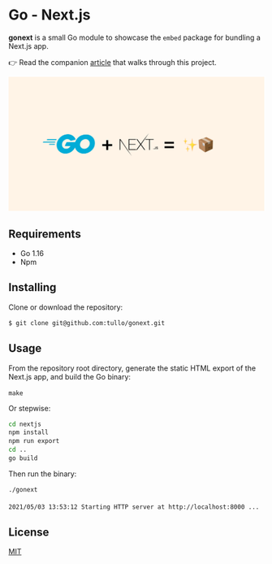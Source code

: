 # Go - Next.js 

**gonext** is a small Go module to showcase the `embed` package
for bundling a Next.js app.

👉 Read the companion
[article](https://v0x.nl/articles/portable-apps-go-nextjs) that walks
through this project.

<img src=".github/bg.png">

## Requirements

- Go 1.16
- Npm

## Installing

Clone or download the repository:

```sh
$ git clone git@github.com:tullo/gonext.git
```

## Usage

From the repository root directory, generate the static HTML export
of the Next.js app, and build the Go binary:

`make`

Or stepwise:

```sh
cd nextjs
npm install
npm run export
cd ..
go build
```

Then run the binary:

```sh
./gonext

2021/05/03 13:53:12 Starting HTTP server at http://localhost:8000 ...
```

## License

[MIT](/LICENSE)
